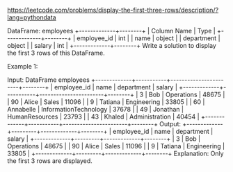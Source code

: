 https://leetcode.com/problems/display-the-first-three-rows/description/?lang=pythondata

DataFrame: employees
+-------------+--------+
| Column Name | Type |
+-------------+--------+
| employee_id | int |
| name | object |
| department | object |
| salary | int |
+-------------+--------+
Write a solution to display the first 3 rows of this DataFrame.

Example 1:

Input:
DataFrame employees
+-------------+-----------+-----------------------+--------+
| employee_id | name | department | salary |
+-------------+-----------+-----------------------+--------+
| 3 | Bob | Operations | 48675 |
| 90 | Alice | Sales | 11096 |
| 9 | Tatiana | Engineering | 33805 |
| 60 | Annabelle | InformationTechnology | 37678 |
| 49 | Jonathan | HumanResources | 23793 |
| 43 | Khaled | Administration | 40454 |
+-------------+-----------+-----------------------+--------+
Output:
+-------------+---------+-------------+--------+
| employee_id | name | department | salary |
+-------------+---------+-------------+--------+
| 3 | Bob | Operations | 48675 |
| 90 | Alice | Sales | 11096 |
| 9 | Tatiana | Engineering | 33805 |
+-------------+---------+-------------+--------+
Explanation:
Only the first 3 rows are displayed.

